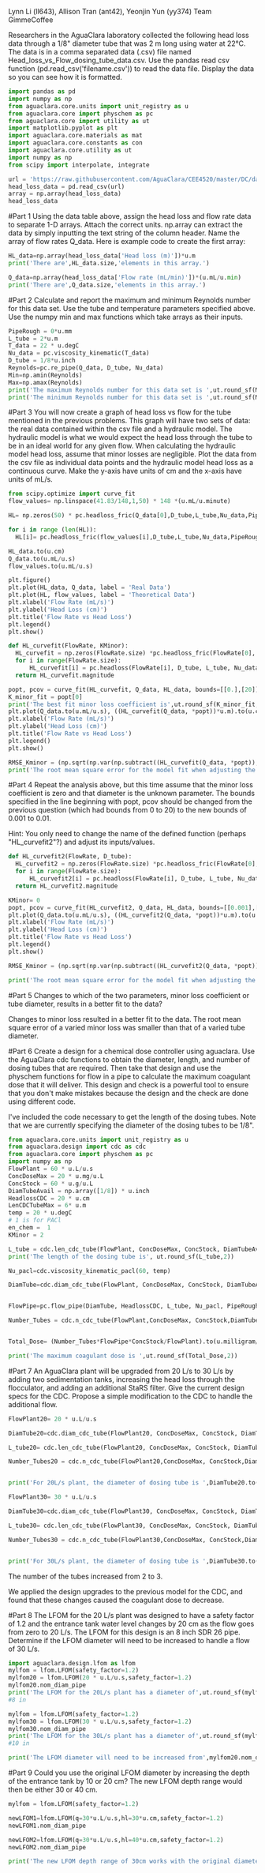Lynn Li (ll643), Allison Tran (ant42), Yeonjin Yun (yy374)
Team GimmeCoffee

Researchers in the AguaClara laboratory collected the following head loss data through a 1/8" diameter tube that was 2 m long using water at 22°C. The data is in a comma separated data (.csv) file named Head_loss_vs_Flow_dosing_tube_data.csv. Use the pandas read csv function (pd.read_csv('filename.csv')) to read the data file. Display the data so you can see how it is formatted.
```python
import pandas as pd
import numpy as np
from aguaclara.core.units import unit_registry as u
from aguaclara.core import physchem as pc
from aguaclara.core import utility as ut
import matplotlib.pyplot as plt
import aguaclara.core.materials as mat
import aguaclara.core.constants as con
import aguaclara.core.utility as ut
import numpy as np
from scipy import interpolate, integrate

url = 'https://raw.githubusercontent.com/AguaClara/CEE4520/master/DC/data/Head_loss_vs_Flow_dosing_tube_data.csv'
head_loss_data = pd.read_csv(url)
array = np.array(head_loss_data)
head_loss_data
```
#Part 1
Using the data table above, assign the head loss and flow rate data to separate 1-D arrays. Attach the correct units. np.array can extract the data by simply inputting the text string of the column header. Name the array of flow rates Q_data. Here is example code to create the first array:
```python
HL_data=np.array(head_loss_data['Head loss (m)'])*u.m
print('There are',HL_data.size,'elements in this array.')

Q_data=np.array(head_loss_data['Flow rate (mL/min)'])*(u.mL/u.min)
print('There are',Q_data.size,'elements in this array.')
```
#Part 2
Calculate and report the maximum and minimum Reynolds number for this data set. Use the tube and temperature parameters specified above. Use the numpy min and max functions which take arrays as their inputs.
```python
PipeRough = 0*u.mm
L_tube = 2*u.m
T_data = 22 * u.degC
Nu_data = pc.viscosity_kinematic(T_data)
D_tube = 1/8*u.inch
Reynolds=pc.re_pipe(Q_data, D_tube, Nu_data)
Min=np.amin(Reynolds)
Max=np.amax(Reynolds)
print('The maximum Reynolds number for this data set is ',ut.round_sf(Max,3),'.')
print('The minimum Reynolds number for this data set is ',ut.round_sf(Min,3),'.')
```
#Part 3
You will now create a graph of head loss vs flow for the tube mentioned in the previous problems. This graph will have two sets of data: the real data contained within the csv file and a hydraulic model. The hydraulic model is what we would expect the head loss through the tube to be in an ideal world for any given flow. When calculating the hydraulic model head loss, assume that minor losses are negligible. Plot the data from the csv file as individual data points and the hydraulic model head loss as a continuous curve. Make the y-axis have units of cm and the x-axis have units of mL/s.
```python
from scipy.optimize import curve_fit
flow_values= np.linspace(41.83/148,1,50) * 148 *(u.mL/u.minute)

HL= np.zeros(50) * pc.headloss_fric(Q_data[0],D_tube,L_tube,Nu_data,PipeRough).units

for i in range (len(HL)):
  HL[i]= pc.headloss_fric(flow_values[i],D_tube,L_tube,Nu_data,PipeRough)

HL_data.to(u.cm)
Q_data.to(u.mL/u.s)
flow_values.to(u.mL/u.s)

plt.figure()
plt.plot(HL_data, Q_data, label = 'Real Data')
plt.plot(HL, flow_values, label = 'Theoretical Data')
plt.xlabel('Flow Rate (mL/s)')
plt.ylabel('Head Loss (cm)')
plt.title('Flow Rate vs Head Loss')
plt.legend()
plt.show()

def HL_curvefit(FlowRate, KMinor):
  HL_curvefit = np.zeros(FlowRate.size) *pc.headloss_fric(FlowRate[0], D_tube, L_tube, Nu_data, PipeRough).units
  for i in range(FlowRate.size):
      HL_curvefit[i] = pc.headloss(FlowRate[i], D_tube, L_tube, Nu_data, PipeRough, KMinor)
  return HL_curvefit.magnitude

popt, pcov = curve_fit(HL_curvefit, Q_data, HL_data, bounds=[[0.],[20]])
K_minor_fit = popt[0]
print('The best fit minor loss coefficient is',ut.round_sf(K_minor_fit,2))
plt.plot(Q_data.to(u.mL/u.s), ((HL_curvefit(Q_data, *popt))*u.m).to(u.cm), 'r-', label='Minor Loss')
plt.xlabel('Flow Rate (mL/s)')
plt.ylabel('Head Loss (cm)')
plt.title('Flow Rate vs Head Loss')
plt.legend()
plt.show()

RMSE_Kminor = (np.sqrt(np.var(np.subtract((HL_curvefit(Q_data, *popt)),HL_data.magnitude)))*u.m).to(u.cm)
print('The root mean square error for the model fit when adjusting the minor loss coefficient was',ut.round_sf(RMSE_Kminor,2))
```
#Part 4
Repeat the analysis above, but this time assume that the minor loss coefficient is zero and that diameter is the unknown parameter. The bounds specified in the line beginning with popt, pcov should be changed from the previous question (which had bounds from 0 to 20) to the new bounds of 0.001 to 0.01.

Hint: You only need to change the name of the defined function (perhaps "HL_curvefit2"?) and adjust its inputs/values.

```python
def HL_curvefit2(FlowRate, D_tube):
  HL_curvefit2 = np.zeros(FlowRate.size) *pc.headloss_fric(FlowRate[0], D_tube, L_tube, Nu_data, PipeRough).units
  for i in range(FlowRate.size):
      HL_curvefit2[i] = pc.headloss(FlowRate[i], D_tube, L_tube, Nu_data, PipeRough, KMinor)
  return HL_curvefit2.magnitude

KMinor= 0
popt, pcov = curve_fit(HL_curvefit2, Q_data, HL_data, bounds=[[0.001],[0.01]])
plt.plot(Q_data.to(u.mL/u.s), ((HL_curvefit2(Q_data, *popt))*u.m).to(u.cm), 'r-', label='No Minor Loss')
plt.xlabel('Flow Rate (mL/s)')
plt.ylabel('Head Loss (cm)')
plt.title('Flow Rate vs Head Loss')
plt.legend()
plt.show()

RMSE_Kminor = (np.sqrt(np.var(np.subtract((HL_curvefit2(Q_data, *popt)),HL_data.magnitude)))*u.m).to(u.cm)

print('The root mean square error for the model fit when adjusting the minor loss coefficient was',ut.round_sf(RMSE_Kminor,2))
```

#Part 5
Changes to which of the two parameters, minor loss coefficient or tube diameter, results in a better fit to the data?

Changes to minor loss resulted in a better fit to the data. The root mean square error of a varied minor loss was smaller than that of a varied tube diameter.

#Part 6
Create a design for a chemical dose controller using aguaclara. Use the AguaClara cdc functions to obtain the diameter, length, and number of dosing tubes that are required. Then take that design and use the physchem functions for flow in a pipe to calculate the maximum coagulant dose that it will deliver. This design and check is a powerful tool to ensure that you don't make mistakes because the design and the check are done using different code.

I've included the code necessary to get the length of the dosing tubes. Note that we are currently specifying the diameter of the dosing tubes to be 1/8".

```python
from aguaclara.core.units import unit_registry as u
from aguaclara.design import cdc as cdc
from aguaclara.core import physchem as pc
import numpy as np
FlowPlant = 60 * u.L/u.s
ConcDoseMax = 20 * u.mg/u.L
ConcStock = 60 * u.g/u.L
DiamTubeAvail = np.array([1/8]) * u.inch
HeadlossCDC = 20 * u.cm
LenCDCTubeMax = 6* u.m
temp = 20 * u.degC
# 1 is for PACl
en_chem =  1
KMinor = 2

L_tube = cdc.len_cdc_tube(FlowPlant, ConcDoseMax, ConcStock, DiamTubeAvail, HeadlossCDC, LenCDCTubeMax, temp, en_chem, KMinor)
print('The length of the dosing tube is', ut.round_sf(L_tube,2))

Nu_pacl=cdc.viscosity_kinematic_pacl(60, temp)

DiamTube=cdc.diam_cdc_tube(FlowPlant, ConcDoseMax, ConcStock, DiamTubeAvail, HeadlossCDC, LenCDCTubeMax,temp, en_chem, KMinor)


FlowPipe=pc.flow_pipe(DiamTube, HeadlossCDC, L_tube, Nu_pacl, PipeRough, KMinor).to(u.liter/u.s)

Number_Tubes = cdc.n_cdc_tube(FlowPlant,ConcDoseMax, ConcStock,DiamTubeAvail, HeadlossCDC, LenCDCTubeMax,temp, en_chem, KMinor)


Total_Dose= (Number_Tubes*FlowPipe*ConcStock/FlowPlant).to(u.milligram/u.liter)

print('The maximum coagulant dose is ',ut.round_sf(Total_Dose,2))
```

#Part 7
An AguaClara plant will be upgraded from 20 L/s to 30 L/s by adding two sedimentation tanks, increasing the head loss through the flocculator, and adding an additional StaRS filter. Give the current design specs for the CDC. Propose a simple modification to the CDC to handle the additional flow.

```python
FlowPlant20= 20 * u.L/u.s

DiamTube20=cdc.diam_cdc_tube(FlowPlant20, ConcDoseMax, ConcStock, DiamTubeAvail, HeadlossCDC, LenCDCTubeMax, temp, en_chem, KMinor)

L_tube20= cdc.len_cdc_tube(FlowPlant20, ConcDoseMax, ConcStock, DiamTubeAvail, HeadlossCDC, LenCDCTubeMax, temp, en_chem, KMinor)

Number_Tubes20 = cdc.n_cdc_tube(FlowPlant20,ConcDoseMax, ConcStock,DiamTubeAvail, HeadlossCDC, LenCDCTubeMax,temp, en_chem, KMinor)


print('For 20L/s plant, the diameter of dosing tube is ',DiamTube20.to(u.inch),', the length of the dosing tube is ',ut.round_sf(L_tube20,2),'and the number of the dosing tube is ',ut.round_sf(Number_Tubes20,1),'.')

FlowPlant30= 30 * u.L/u.s

DiamTube30=cdc.diam_cdc_tube(FlowPlant30, ConcDoseMax, ConcStock, DiamTubeAvail, HeadlossCDC, LenCDCTubeMax, temp, en_chem, KMinor)

L_tube30= cdc.len_cdc_tube(FlowPlant30, ConcDoseMax, ConcStock, DiamTubeAvail, HeadlossCDC, LenCDCTubeMax, temp, en_chem, KMinor)

Number_Tubes30 = cdc.n_cdc_tube(FlowPlant30,ConcDoseMax, ConcStock,DiamTubeAvail, HeadlossCDC, LenCDCTubeMax,temp, en_chem, KMinor)


print('For 30L/s plant, the diameter of dosing tube is ',DiamTube30.to(u.inch),', the length of the dosing tube is ',ut.round_sf(L_tube30,2),'and the number of the dosing tube is ',ut.round_sf(Number_Tubes30,1),'.')
```
The number of the tubes increased from 2 to 3.

We applied the design upgrades to the previous model for the CDC, and found that these changes caused the coagulant dose to decrease.


#Part 8
The LFOM for the 20 L/s plant was designed to have a safety factor of 1.2 and the entrance tank water level changes by 20 cm as the flow goes from zero to 20 L/s. The LFOM for this design is an 8 inch SDR 26 pipe. Determine if the LFOM diameter will need to be increased to handle a flow of 30 L/s.

```python
import aguaclara.design.lfom as lfom
mylfom = lfom.LFOM(safety_factor=1.2)
mylfom20 = lfom.LFOM(20 * u.L/u.s,safety_factor=1.2)
mylfom20.nom_diam_pipe
print('The LFOM for the 20L/s plant has a diameter of',ut.round_sf(mylfom20.nom_diam_pipe,2),'.')
#8 in

mylfom = lfom.LFOM(safety_factor=1.2)
mylfom30 = lfom.LFOM(30 * u.L/u.s,safety_factor=1.2)
mylfom30.nom_diam_pipe
print('The LFOM for the 30L/s plant has a diameter of',ut.round_sf(mylfom30.nom_diam_pipe,2),'.')
#10 in

print('The LFOM diameter will need to be increased from',mylfom20.nom_diam_pipe ,'to ',mylfom30.nom_diam_pipe ,'to handle a flow of 30 L/s, assuming that safety factor stays the same.')
```
#Part 9
Could you use the original LFOM diameter by increasing the depth of the entrance tank by 10 or 20 cm? The new LFOM depth range would then be either 30 or 40 cm.

```python
mylfom = lfom.LFOM(safety_factor=1.2)

newLFOM1=lfom.LFOM(q=30*u.L/u.s,hl=30*u.cm,safety_factor=1.2)
newLFOM1.nom_diam_pipe

newLFOM2=lfom.LFOM(q=30*u.L/u.s,hl=40*u.cm,safety_factor=1.2)
newLFOM2.nom_diam_pipe

print('The new LFOM depth range of 30cm works with the original diameter, but the depth range of 40cm does not work with the original diameter.')
```
